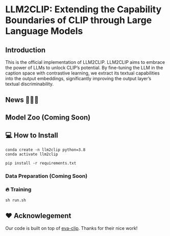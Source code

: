 # LLM2CLIP: Extending the Capability Boundaries of CLIP through Large Language Models
## Introduction
This is the official implementation of LLM2CLIP. LLM2CLIP aims to embrace the power of LLMs to unlock CLIP’s potential. By fine-tuning the LLM in the caption space with contrastive learning, we extract its textual capabilities into the output embeddings, significantly improving the output layer’s textual discriminability.

## News 🚀🚀🚀 
## Model Zoo (Coming Soon) 
## 💻 How to Install

```
conda create -n llm2clip python=3.8
conda activate llm2clip

pip install -r requirements.txt
```
### Data Preparation (Coming Soon) 
### 🔥 Training  
```sh run.sh```
## ❤️ Acknowlegement

Our code is built on top of [eva-clip](https://github.com/baaivision/EVA/tree/master/EVA-CLIP). Thanks for their nice work!